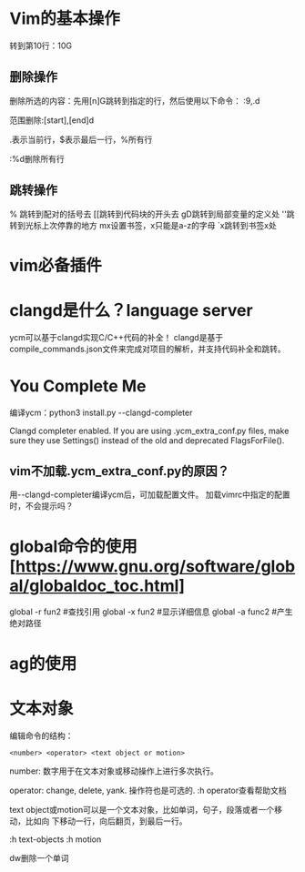 Vim的基本操作
========
转到第10行：10G

## 删除操作
删除所选的内容：先用[n]G跳转到指定的行，然后使用以下命令：
:9,.d

范围删除:[start],[end]d

.表示当前行，$表示最后一行，%所有行

:%d删除所有行

## 跳转操作
% 跳转到配对的括号去
[[跳转到代码块的开头去
gD跳转到局部变量的定义处
''跳转到光标上次停靠的地方
mx设置书签，x只能是a-z的字母
`x跳转到书签x处


vim必备插件
========

# clangd是什么？language server
ycm可以基于clangd实现C/C++代码的补全！
clangd是基于compile_commands.json文件来完成对项目的解析，并支持代码补全和跳转。

# You Complete Me
编译ycm：python3 install.py --clangd-completer

Clangd completer enabled. If you are using .ycm_extra_conf.py files, make sure 
they use Settings() instead of the old and deprecated FlagsForFile().

## vim不加载.ycm_extra_conf.py的原因？
用--clangd-completer编译ycm后，可加载配置文件。
加载vimrc中指定的配置时，不会提示吗？

# global命令的使用[https://www.gnu.org/software/global/globaldoc_toc.html]
global -r fun2 #查找引用
global -x fun2 #显示详细信息
global -a func2 #产生绝对路径

# ag的使用


文本对象
========
编辑命令的结构：

```
<number> <operator> <text object or motion>
```

number: 数字用于在文本对象或移动操作上进行多次执行。

operator: change, delete, yank. 操作符也是可选的.
:h operator查看帮助文档

text object或motion可以是一个文本对象，比如单词，句子，段落或者一个移动，比如向
下移动一行，向后翻页，到最后一行。

:h text-objects
:h motion

dw删除一个单词


